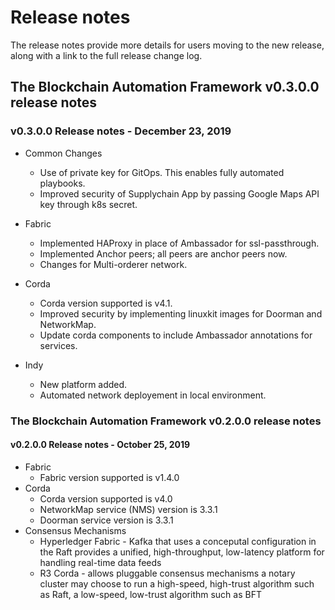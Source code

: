 # Release notes
The release notes provide more details for users moving to the new release, along
with a link to the full release change log.  

## The Blockchain Automation Framework v0.3.0.0 release notes
### v0.3.0.0 Release notes - December 23, 2019

 - Common Changes
   - Use of private key for GitOps. This enables fully automated playbooks.
   - Improved security of Supplychain App by passing Google Maps API key through k8s secret.
 - Fabric
   - Implemented HAProxy in place of Ambassador for ssl-passthrough.
   - Implemented Anchor peers; all peers are anchor peers now.
   - Changes for Multi-orderer network.

 - Corda
   - Corda version supported is v4.1.
   - Improved security by implementing linuxkit images for Doorman and NetworkMap.
   - Update corda components to include Ambassador annotations for services.
 
 - Indy
   - New platform added.
   - Automated network deployement in local environment.

### The Blockchain Automation Framework v0.2.0.0 release notes
 #### v0.2.0.0 Release notes - October 25, 2019

 - Fabric
   - Fabric version supported is v1.4.0
 - Corda
   - Corda version supported is v4.0
   - NetworkMap service (NMS) version is 3.3.1
   - Doorman service version is 3.3.1
 - Consensus Mechanisms
   - Hyperledger Fabric - Kafka that uses a conceputal configuration in the Raft provides a unified, high-throughput, low-latency platform for handling real-time data feeds
   - R3 Corda - allows pluggable consensus mechanisms a notary cluster may choose to run a high-speed, high-trust algorithm such as Raft, a low-speed, low-trust algorithm such as BFT

